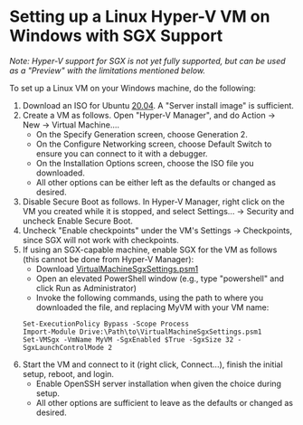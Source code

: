 # Setting up a Linux Hyper-V VM on Windows with SGX Support

_Note: Hyper-V support for SGX is not yet fully supported, but can be used as a "Preview" with the limitations
mentioned below._

To set up a Linux VM on your Windows machine, do the following:

1. Download an ISO for Ubuntu [20.04](http://releases.ubuntu.com/20.04/).
   A "Server install image" is sufficient.
1. Create a VM as follows.  Open "Hyper-V Manager", and do Action -> New -> Virtual Machine....
   - On the Specify Generation screen, choose Generation 2.
   - On the Configure Networking screen, choose Default Switch to ensure you can connect to it with a debugger.
   - On the Installation Options screen, choose the ISO file you downloaded.
   - All other options can be either left as the defaults or changed as desired.
1. Disable Secure Boot as follows.  In Hyper-V Manager, right click on the VM you created while it is stopped,
  and select Settings... -> Security and uncheck Enable Secure Boot.
1. Uncheck "Enable checkpoints" under the VM's Settings -> Checkpoints, since SGX will not work with checkpoints.
1. If using an SGX-capable machine, enable SGX for the VM as follows (this cannot be done from Hyper-V Manager):
   - Download [VirtualMachineSgxSettings.psm1](https://raw.githubusercontent.com/openenclave/openenclave/master/scripts/VirtualMachineSgxSettings.psm1)
   - Open an elevated PowerShell window (e.g., type "powershell" and click Run as Administrator)
   - Invoke the following commands, using the path to where you downloaded the file, and replacing MyVM with your VM name:
   ```
   Set-ExecutionPolicy Bypass -Scope Process
   Import-Module Drive:\Path\to\VirtualMachineSgxSettings.psm1
   Set-VMSgx -VmName MyVM -SgxEnabled $True -SgxSize 32 -SgxLaunchControlMode 2
   ```
1. Start the VM and connect to it (right click, Connect...), finish the initial setup, reboot, and login.
   - Enable OpenSSH server installation when given the choice during setup.
   - All other options are sufficient to leave as the defaults or changed as desired.
